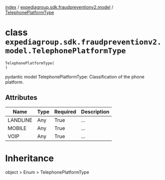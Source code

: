 [index](index.md) / [expediagroup.sdk.fraudpreventionv2.model](expediagroup.sdk.fraudpreventionv2.model.md) / [TelephonePlatformType](TelephonePlatformType.md)
# class `expediagroup.sdk.fraudpreventionv2.model.TelephonePlatformType`
```
TelephonePlatformType(
)
```

pydantic model TelephonePlatformType: Classification of the phone platform.



## Attributes
    
    
        
    
        
    
        
    

|   Name   | Type | Required | Description |
|----------|------|----------|-------------|
| LANDLINE | Any  |   True   |     ...     |
|  MOBILE  | Any  |   True   |     ...     |
|   VOIP   | Any  |   True   |     ...     |










# Inheritance
object > Enum > TelephonePlatformType